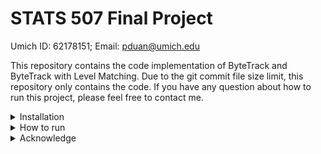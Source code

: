 # STATS 507 Final Project

Umich ID: 62178151; Email: pduan@umich.edu

This repository contains the code implementation of ByteTrack and ByteTrack with Level Matching. Due to the git commit file size limit, this repository only contains the code. If you have any question about how to run this project, please feel free to contact me.

<details>
<summary>Installation</summary>

(1) **PyTorch with CUDA should be installed in your machine**

For Windows user and CUDA 11.X,

```shell
pip3 install torch torchvision torchaudio --index-url https://download.pytorch.org/whl/cu118
```

(2) **Install other requirements**

```shell
pip3 install -r requirements.txt
```

(3) **Install pycocotools**
* For Ubuntu use:
```shell
pip3 install cython; pip3 install 'git+https://github.com/cocodataset/cocoapi.git#subdirectory=PythonAPI'
```
* For Windows use:
```shell
pip3 install cython
pip3 install "git+https://github.com/philferriere/cocoapi.git#egg=pycocotools&subdirectory=PythonAPI"
```


(4) **Install YOLOX**

Clone YOLOX github repository and run setup
```shell
git clone https://github.com/Megvii-BaseDetection/YOLOX.git
cd YOLOX
python setup.py develop
cd ..
```


(5) **Install FastReID**

Clone FastReID github repository
```shell
git clone https://github.com/JDAI-CV/fast-reid.git
cd fast-reid
```

Install requirements (If you can't install `faiss-gpu`, you can install `faiss-cpu`)
```shell
pip install -r docs/requirements.txt
```

Create a `setup.py` file with content:
```python
from setuptools import setup, find_packages

setup(name='fastreid', version='1.3', packages=find_packages(exclude=("tests", "demo", "tools")))
```

Run setup
```shell
pip install -e .
```

Put the model configuration `sbs_S50.yml` to `fast-reid/configs/MOT17/` folder:
```yaml
_BASE_: ../Base-SBS.yml

MODEL:
  BACKBONE:
    NAME: build_resnest_backbone

DATASETS:
  NAMES: ("MOT17",)
  TESTS: ("MOT17",)

OUTPUT_DIR: logs/MOT17/sbs_S50
```

</details>

<details>
<summary>How to run</summary>

If you want to use the UI, please enter:

```shell
python ui_main.py
```

If you want to reproduce the experiment results, please first download the MOT17 dataset and pre-trained model. Place your MOT17 dataset under folder `./assets`. Download pre-trained weights for FastReID from [this link](https://umich-my.sharepoint.com/:u:/g/personal/pduan_umich_edu/EfZUy6S0HpNAqXn0mmTeNN0Bu0OstRjb81nBGg3Q23BOLg?e=sLQXAq) and YOLOX from [this link](https://umich-my.sharepoint.com/:u:/g/personal/pduan_umich_edu/ET3wopjD3sNMhBigNW1p-HoB-wqLua6GQvVbLYug0QE85Q?e=fh2Txa). Copy them to the folder `./assets/weights`. 

For ByteTrack:
```shell
python main_test_mot17.py .\assets\MOT17\train\ --save-metrics
```

For ByteTrack + ReID:
```shell
python main_test_mot17.py .\assets\MOT17\train\ --use-my-tracker --use-reid --save-metrics
```

For ByteTrack + ReID + Level Matching (BLM):
```shell
python main_test_mot17.py .\assets\MOT17\train\ --use-my-tracker --use-reid --use-level-match --save-metrics
```

Running the experiments takes time. I've put the experiment results to folder `./outputs`.

</details>
  
<details>
<summary>Acknowledge</summary>

The code in this repository is adapted from [ByteTrack](https://github.com/ifzhang/ByteTrack) and [MOT ByteTrack](https://github.com/0w1Gr3y/MOT_ByteTrack).

</details>